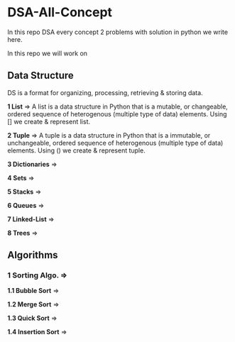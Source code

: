 # DSA-All-Concept
In this repo DSA every concept 2 problems with solution in python we write here.  

In this repo we will work on
## Data Structure 
DS is a format for organizing, processing, retrieving & storing data.

**1 List** => A list is a data structure in Python that is a mutable, or changeable, ordered sequence of heterogenous (multiple type of data) elements. Using [] we create & represent list.

**2 Tuple** => A tuple is a data structure in Python that is a immutable, or unchangeable, ordered sequence of heterogenous (multiple type of data) elements. Using () we create & represent tuple.

**3 Dictionaries** =>

**4 Sets** =>

**5 Stacks** =>

**6 Queues** =>

**7 Linked-List** =>

**8 Trees** =>


## Algorithms 

### 1 Sorting Algo. =>

**1.1 Bubble Sort** =>

**1.2 Merge Sort** =>

**1.3 Quick Sort** =>

**1.4 Insertion Sort** =>

